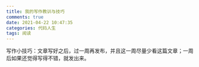 ```yaml
---
title: 我的写作教训与技巧
comments: true
date: 2021-04-22 10:47:35
categories: 代码人生
tags: 阅读
---
```




写作小技巧：文章写好之后，过一周再发布，并且这一周尽量少看这篇文章；一周后如果还觉得写得不错，就发出来。